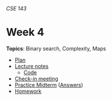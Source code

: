 _CSE 143_
# Week 4
__Topics__: Binary search, Complexity, Maps
* [Plan](plan.md)
* [Lecture notes](lecture-notes.md)
	* [Code](code)
* [Check-in meeting](check-in-meeting.md)
* [Practice Midterm](../../exams/midterm/practice-midterm.md) ([Answers](../../exams/midterm/practice-midterm-answers.md))
* [Homework](homework.md)